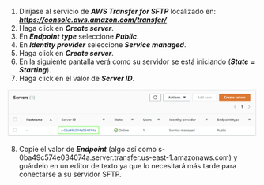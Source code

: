 1. Diríjase al servicio de **_AWS Transfer for SFTP_** localizado en:
**_https://console.aws.amazon.com/transfer/_**
2. Haga click en **_Create server_**.
3. En **_Endpoint type_** seleccione **_Public_**.
4. En **_Identity provider_** seleccione **_Service managed_**.
5. Haga click en **_Create server_**.
6. En la siguiente pantalla verá como su servidor se está iniciando (**_State = Starting_**). 
7. Haga click en el valor de **_Server ID_**.

![Create S3 bucket](images/serverid.png)

8. Copie el valor de **_Endpoint_** (algo así como s-0ba49c574e034074a.server.transfer.us-east-1.amazonaws.com) y guárdelo en un editor de texto ya que lo necesitará más tarde para conectarse a su servidor SFTP.
